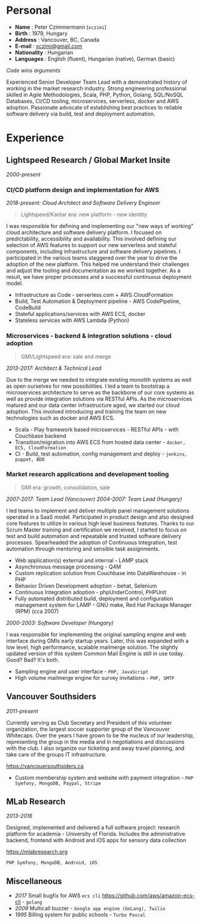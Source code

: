 # Personal

* **Name** : Peter Czimmermann (`xczimi`)
* **Birth** : 1979, Hungary
* **Address** : Vancouver, BC, Canada
* **E-mail** : xczimi@gmail.com
* **Nationality** : Hungarian
* **Languages** : English (fluent), Hungarian (native), German (basic)

_Code wins arguments_

Experienced Senior Developer Team Lead with a demonstrated history of working in the market research industry. Strong engineering professional skilled in Agile Methodologies, Scala, PHP, Python, Golang, SQL/NoSQL Databases, CI/CD tooling, microservices, serverless, docker and AWS adoption. Passionate advocate of establishing best practices to reliable software delivery via build, test and deployment automation.

# Experience

## Lightspeed Research / Global Market Insite

_2000-present_

### CI/CD platform design and implementation for AWS

_2018-present: Cloud Architect and Software Delivery Engineer_

> Lightspeed/Kantar era: new platform - new identity

I was responsible for defining and implementing our "new ways of working" cloud architecture and software delivery platform. I focused on predictability, accessibility and availability. This involved defining our selection of AWS features to support our new serverless and stateful components, including infrastructure and software delivery pipelines. I participated in the various teams staggered over the year to drive the adoption of the new platform. This helped me understand their challenges and adjust the tooling and documentation as we worked together. As a result, we have proper processes and a successful continuous deployment model.

* Infrastructure as Code - serverless.com + AWS CloudFormation
* Build, Test Automation & Deployment pipeline - AWS CodePipeline, CodeBuild
* Stateful applications/services with AWS ECS, docker
* Stateless services with AWS Lambda (Python)

### Microservices - backend & integration solutions - cloud adoption

> GMI/Lightspeed era: sale and merge

_2013-2017: Architect & Technical Lead_

Due to the merge we needed to integrate existing monolith systems as well as open ourselves for new possibilities. I led a team to bootstrap a microservices architecture to serve as the backbone of our core systems as well as provide integration solutions via RESTful APIs. As the microservices matured and our data center infrastructure aged, we started our cloud adoption. This involved introducing and training the team on new technologies such as docker and AWS ECS.

* Scala - Play framework based microservices - RESTful APIs - with Couchbase backend
* Transition/migration into AWS ECS from hosted data center - `docker, ECS, CloudFormation`
* CI - Build, test automation, config management and deploy - `jenkins, puppet, BDD`

### Market research applications and development tooling

> GMI era: growth, consolidation, sale

_2007-2017: Team Lead (Vancouver)_
_2004-2007: Team Lead (Hungary)_

I led teams to implement and deliver multiple panel management solutions operated in a SaaS model. Participated in product design and also designed core features to utilize in various high level business features. Thanks to our Scrum Master training and certification we received, I started to focus on test and build automation and repeatable and trusted software delivery processes. Spearheaded the adoption of Continuous Integration, test automation through mentoring and sensible task assignments.

* Web application(s) external and internal - LAMP stack
* Asynchronous message processing - Q4M
* Custom replication solution from Couchbase into DataWarehouse - in PHP
* Behavior Driven Development adoption - behat, Selenium
* Continuous Integration adoption - phpUnderControl, PHPUnit
* Fully automated distributed build, deployment and configuration management system for LAMP - GNU make, Red Hat Package Manager (RPM) (cca 2007)

_2000-2003: Software Developer (Hungary)_

I was responsible for implementing the original sampling engine and web interface during GMIs early startup years. Later, this was expanded with a low level, high performance, scalable mailmerge solution. The slightly updated version of this system Common Mail Engine is still in use today. Good? Bad? It's both.

* Sampling engine and user interface - `PHP, JavaScript`
* High volume mailmerge engine for survey invitations - `PHP, SMTP`

## Vancouver Southsiders

_2011-present_

Currently serving as Club Secretary and President of this volunteer organization, the largest soccer supporter group of the Vancouver Whitecaps. Over the years I have grown to be the nucleus of our leadership, representing the group in the media and in negotiations and discussions with the club. I also organize our ticketing and away travel planning, and take care of the groups IT infrastructure.

https://vancouersouthsiders.ca

* Custom membership system and website with payment integration - `PHP Symfony, MongoDB, Paypal, Stripe`

## MLab Research

_2013-2016_

Designed, implemented and delivered a full software project: research platform for academia - University of Florida.
Includes the administrative backend, frontend with Android and iOS apps for sensory data collection

https://mlabresearch.org

`PHP Symfony, MongoDB, Android, iOS`

## Miscellaneous

* _2017_ Small bugfix for AWS `ecs cli` https://github.com/aws/amazon-ecs-cli - `golang`
* _2009_ Multicall buzzer - `Google app engine (GoLang), Twilio`
* _1995_ Billing system for public schools - `Turbo Pascal`
